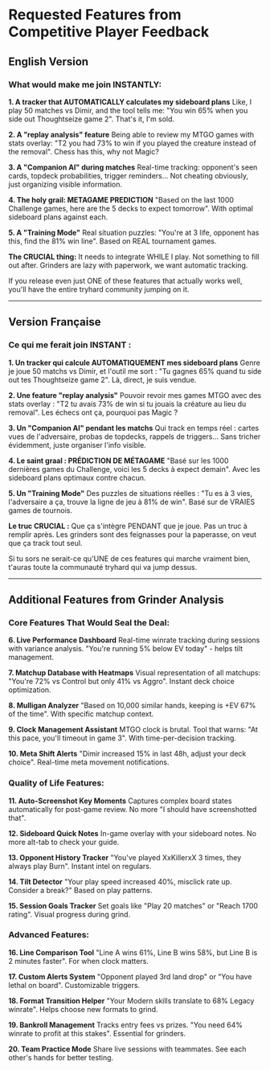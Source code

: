 # Requested Features from Competitive Player Feedback

## English Version

### What would make me join INSTANTLY:

**1. A tracker that AUTOMATICALLY calculates my sideboard plans**
Like, I play 50 matches vs Dimir, and the tool tells me: "You win 65% when you side out Thoughtseize game 2". That's it, I'm sold.

**2. A "replay analysis" feature**
Being able to review my MTGO games with stats overlay: "T2 you had 73% to win if you played the creature instead of the removal". Chess has this, why not Magic?

**3. A "Companion AI" during matches**
Real-time tracking: opponent's seen cards, topdeck probabilities, trigger reminders... Not cheating obviously, just organizing visible information.

**4. The holy grail: METAGAME PREDICTION**
"Based on the last 1000 Challenge games, here are the 5 decks to expect tomorrow". With optimal sideboard plans against each.

**5. A "Training Mode"**
Real situation puzzles: "You're at 3 life, opponent has this, find the 81% win line". Based on REAL tournament games.

**The CRUCIAL thing:** It needs to integrate WHILE I play. Not something to fill out after. Grinders are lazy with paperwork, we want automatic tracking.

If you release even just ONE of these features that actually works well, you'll have the entire tryhard community jumping on it.

---

## Version Française

### Ce qui me ferait join INSTANT :

**1. Un tracker qui calcule AUTOMATIQUEMENT mes sideboard plans**
Genre je joue 50 matchs vs Dimir, et l'outil me sort : "Tu gagnes 65% quand tu side out tes Thoughtseize game 2". Là, direct, je suis vendue.

**2. Une feature "replay analysis"**
Pouvoir revoir mes games MTGO avec des stats overlay : "T2 tu avais 73% de win si tu jouais la créature au lieu du removal". Les échecs ont ça, pourquoi pas Magic ?

**3. Un "Companion AI" pendant les matchs**
Qui track en temps réel : cartes vues de l'adversaire, probas de topdecks, rappels de triggers... Sans tricher évidemment, juste organiser l'info visible.

**4. Le saint graal : PRÉDICTION DE MÉTAGAME**
"Basé sur les 1000 dernières games du Challenge, voici les 5 decks à expect demain". Avec les sideboard plans optimaux contre chacun.

**5. Un "Training Mode"**
Des puzzles de situations réelles : "Tu es à 3 vies, l'adversaire a ça, trouve la ligne de jeu à 81% de win". Basé sur de VRAIES games de tournois.

**Le truc CRUCIAL :** Que ça s'intègre PENDANT que je joue. Pas un truc à remplir après. Les grinders sont des feignasses pour la paperasse, on veut que ça track tout seul.

Si tu sors ne serait-ce qu'UNE de ces features qui marche vraiment bien, t'auras toute la communauté tryhard qui va jump dessus.

---

## Additional Features from Grinder Analysis

### Core Features That Would Seal the Deal:

**6. Live Performance Dashboard**
Real-time winrate tracking during sessions with variance analysis. "You're running 5% below EV today" - helps tilt management.

**7. Matchup Database with Heatmaps**
Visual representation of all matchups: "You're 72% vs Control but only 41% vs Aggro". Instant deck choice optimization.

**8. Mulligan Analyzer**
"Based on 10,000 similar hands, keeping is +EV 67% of the time". With specific matchup context.

**9. Clock Management Assistant**
MTGO clock is brutal. Tool that warns: "At this pace, you'll timeout in game 3". With time-per-decision tracking.

**10. Meta Shift Alerts**
"Dimir increased 15% in last 48h, adjust your deck choice". Real-time meta movement notifications.

### Quality of Life Features:

**11. Auto-Screenshot Key Moments**
Captures complex board states automatically for post-game review. No more "I should have screenshotted that".

**12. Sideboard Quick Notes**
In-game overlay with your sideboard notes. No more alt-tab to check your guide.

**13. Opponent History Tracker**
"You've played XxKillerxX 3 times, they always play Burn". Instant intel on regulars.

**14. Tilt Detector**
"Your play speed increased 40%, misclick rate up. Consider a break?" Based on play patterns.

**15. Session Goals Tracker**
Set goals like "Play 20 matches" or "Reach 1700 rating". Visual progress during grind.

### Advanced Features:

**16. Line Comparison Tool**
"Line A wins 61%, Line B wins 58%, but Line B is 2 minutes faster". For when clock matters.

**17. Custom Alerts System**
"Opponent played 3rd land drop" or "You have lethal on board". Customizable triggers.

**18. Format Transition Helper**
"Your Modern skills translate to 68% Legacy winrate". Helps choose new formats to grind.

**19. Bankroll Management**
Tracks entry fees vs prizes. "You need 64% winrate to profit at this stakes". Essential for grinders.

**20. Team Practice Mode**
Share live sessions with teammates. See each other's hands for better testing.